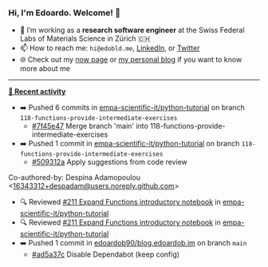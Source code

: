 ### Hi, I'm Edoardo. Welcome! 👋 

- 🔭 I’m working as a **research software engineer** at the Swiss Federal Labs of Materials Science in Zürich 🇨🇭
- 📫 How to reach me: `hi@edobld.me`, [LinkedIn](https://linkedin.com/in/edobld), or [Twitter](https://twitter.com/edobld)
- 🌐 Check out my [now page](https://edoardob.im/now) or [my personal blog](https://blog.edoardob.im) if you want to know more about me

---

**[📰 Recent activity](https://github.com/edoardob90)**
* ➡️ Pushed 6 commits in [empa-scientific-it/python-tutorial](https://github.com/empa-scientific-it/python-tutorial) on branch `118-functions-provide-intermediate-exercises`
  * [#7f45e47](https://github.com/empa-scientific-it/python-tutorial/commit/7f45e47) Merge branch &#39;main&#39; into 118-functions-provide-intermediate-exercises
* ➡️ Pushed 1 commit in [empa-scientific-it/python-tutorial](https://github.com/empa-scientific-it/python-tutorial) on branch `118-functions-provide-intermediate-exercises`
  * [#509312a](https://github.com/empa-scientific-it/python-tutorial/commit/509312a) Apply suggestions from code review

Co-authored-by: Despina Adamopoulou &lt;16343312+despadam@users.noreply.github.com&gt;
* 🔍 Reviewed [#211 Expand Functions introductory notebook](https://github.com/empa-scientific-it/python-tutorial/pull/211) in [empa-scientific-it/python-tutorial](https://github.com/empa-scientific-it/python-tutorial)
* 🔍 Reviewed [#211 Expand Functions introductory notebook](https://github.com/empa-scientific-it/python-tutorial/pull/211) in [empa-scientific-it/python-tutorial](https://github.com/empa-scientific-it/python-tutorial)
* ➡️ Pushed 1 commit in [edoardob90/blog.edoardob.im](https://github.com/edoardob90/blog.edoardob.im) on branch `main`
  * [#ad5a37c](https://github.com/edoardob90/blog.edoardob.im/commit/ad5a37c) Disable Dependabot (keep config)


